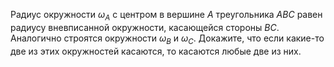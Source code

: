 Радиус окружности $\omega_A$ с центром в вершине $A$ треугольника $ABC$ равен
радиусу вневписанной окружности, касающейся стороны $BC$. 
Аналогично строятся окружности $\omega_B$ и $\omega_C$.
Докажите, что если какие-то две из этих окружностей касаются, то касаются любые две из них.